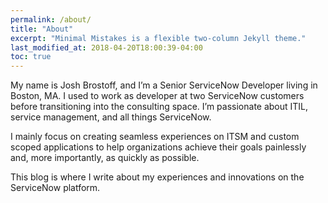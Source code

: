 ```yaml
---
permalink: /about/
title: "About"
excerpt: "Minimal Mistakes is a flexible two-column Jekyll theme."
last_modified_at: 2018-04-20T18:00:39-04:00
toc: true
---
```


My name is Josh Brostoff, and I’m a Senior ServiceNow Developer living in Boston, MA. I used to work as developer at two ServiceNow customers before transitioning into the consulting space. I’m passionate about ITIL, service management, and all things ServiceNow.

I mainly focus on creating seamless experiences on ITSM and custom scoped applications to help organizations achieve their goals painlessly and, more importantly, as quickly as possible.

This blog is where I write about my experiences and innovations on the ServiceNow platform.

